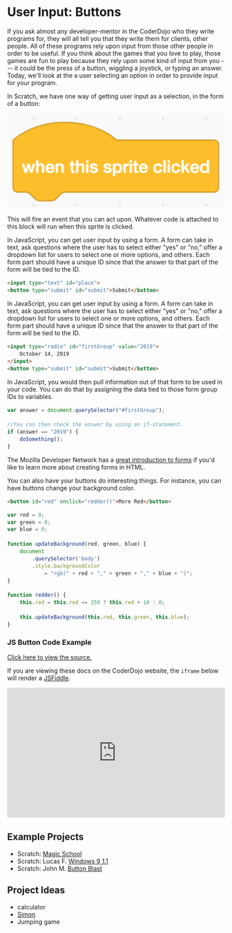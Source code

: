 # User Input: Buttons

If you ask almost any developer-mentor in the CoderDojo who they write programs for, they will all tell you that they write them for clients, other people. All of these programs rely upon input from those other people in order to be useful. If you think about the games that you love to play, those games are fun to play because they rely upon some kind of input from you --- it could be the press of a button, wiggling a joystick, or typing an answer. Today, we'll look at the a user selecting an option in order to provide input for your program.

In Scratch, we have one way of getting user input as a selection, in the form of a button:

<img src="images/input-button/hat-whenThisSpriteIsClicked.png" width="640px" alt="A Scratch 'when this sprite is clicked' hat block" />

This will fire an event that you can act upon. Whatever code is attached to this block will run when this sprite is clicked.

In JavaScript, you can get user input by using a form. A form can take in text, ask questions where the user has to select either \"yes\" or \"no,\" offer a dropdown list for users to select one or more options, and others. Each form part should have a unique ID since that the answer to that part of the form will be tied to the ID.

```html
<input type="text" id="place">
<button type="submit" id="submit">Submit</button>
```

In JavaScript, you can get user input by using a form. A form can take in text, ask questions where the user has to select either "yes" or "no," offer a dropdown list for users to select one or more options, and others. Each form part should have a unique ID since that the answer to that part of the form will be tied to the ID.

```html
<input type="radio" id="firstGroup" value="2019">
    October 14, 2019
</input>
<button type="submit" id="submit">Submit</button>
```

In JavaScript, you would then pull information out of that form to be used in your code. You can do that by assigning the data tied to those form group IDs to variables.

```javascript
var answer = document.querySelector("#firstGroup");

//You can then check the answer by using an if-statement.
if (answer == "2019") {
    doSomething();
}
```

The Mozilla Developer Network has a [great introduction to forms](https://developer.mozilla.org/en-US/docs/Learn/HTML/Forms) if you\'d like to learn more about creating forms in HTML.

You can also have your buttons do interesting things. For instance, you can have buttons change your background color.

```html
<button id="red" onclick="redder()">More Red</button>
```

```javascript
var red = 0;
var green = 0;
var blue = 0;

function updateBackground(red, green, blue) {
    document
        .querySelector('body')
        .style.backgroundColor
            = "rgb(" + red + "," + green + "," + blue + ")";
}

function redder() {
    this.red = this.red <= 250 ? this.red + 10 : 0;

    this.updateBackground(this.red, this.green, this.blue);
}
```

### JS Button Code Example

[Click here to view the source.](examples/input-button.html)

If you are viewing these docs on the CoderDojo website, the `iframe` below will render a [JSFiddle](https://jsfiddle.net/).

<iframe width="100%" height="300" src="https://jsfiddle.net/lioninawhat/u2Lozmae/" allowfullscreen="allowfullscreen" allowpaymentrequest frameborder="0"></iframe>

## Example Projects

- Scratch: [Magic School](https://scratch.mit.edu/projects/120685711/)
- Scratch: Lucas F. [Windows 9 1.1](https://scratch.mit.edu/projects/250679362/)
- Scratch: John M. [Button Blast](https://scratch.mit.edu/projects/252270787/)

## Project Ideas

- calculator
- [Simon](https://en.wikipedia.org/wiki/Simon_(game))
- Jumping game